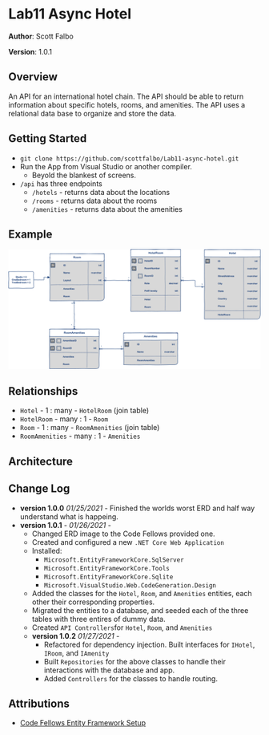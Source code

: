 # Lab11 Async Hotel

**Author**: Scott Falbo

**Version**: 1.0.1 


## Overview
An API for an international hotel chain.  The API should be able to return information about specific hotels, rooms, and amenities.  The API uses a relational data base to organize and store the data.

## Getting Started
+ `git clone https://github.com/scottfalbo/Lab11-async-hotel.git`
+ Run the App from Visual Studio or another compiler.
  + Beyold the blankest of screens.
+ `/api` has three endpoints
  + `/hotels` - returns data about the locations
  + `/rooms`  - returns data about the rooms
  + `/amenities` - returns data about the amenities


## Example
![Async ERD](./assets/AsyncInnERD.png)<br>

## Relationships
+ `Hotel` - 1 : many - `HotelRoom` (join table)
+ `HotelRoom` - many : 1 - `Room`
+ `Room` - 1 : many - `RoomAmenities` (join table)
+ `RoomAmenities` - many : 1 - `Amenities`

## Architecture 



## Change Log
+ **version 1.0.0** *01/25/2021* - Finished the worlds worst ERD and half way understand what is happeing.
+ **version 1.0.1** - *01/26/2021* - 
  + Changed ERD image to the Code Fellows provided one.  
  + Created and configured a new `.NET Core Web Application`
  + Installed:
    + `Microsoft.EntityFrameworkCore.SqlServer`
    + `Microsoft.EntityFrameworkCore.Tools`
    + `Microsoft.EntityFrameworkCore.Sqlite`
    + `Microsoft.VisualStudio.Web.CodeGeneration.Design`
  + Added the classes for the `Hotel`, `Room`, and `Amenities` entities, each other their corresponding properties.
  + Migrated the entities to a database, and seeded each of the three tables with three entires of dummy data.
  + Created `API Controllers`for `Hotel`, `Room`, and `Amenities`
  + **version 1.0.2** *01/27/2021* -
    + Refactored for dependency injection.  Built interfaces for `IHotel`, `IRoom`, and `IAmenity`
    + Built `Repositories` for the above classes to handle their interactions with the database and app.
    + Added `Controllers` for the classes to handle routing.

## Attributions

+ [Code Fellows Entity Framework Setup](https://codefellows.github.io/seattle-dotnet-401d12/class-12/resources/ef-web-app)<br>
